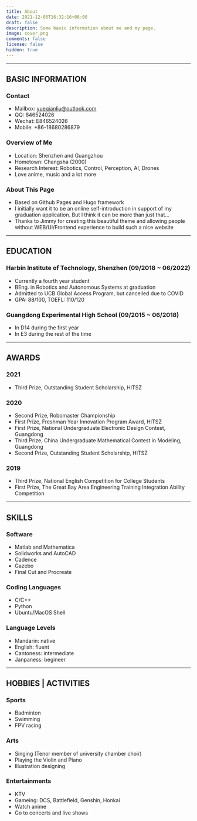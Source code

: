 ```yaml
---
title: About
date: 2021-12-06T16:32:16+08:00
draft: false
description: Some basic information about me and my page.
image: cover.png
comments: false
license: false
hidden: true
---
```


---
## BASIC INFORMATION

### Contact
* Mailbox: yueqianliu@outlook.com
* QQ: 846524026
* Wechat: E846524026
* Mobile: +86-18680286879

### Overview of Me
* Location: Shenzhen and Guangzhou
* Hometown: Changsha (2000)
* Research Interest: Robotics, Control, Perception, AI, Drones
* Love anime, music and a lot more

### About This Page
* Based on Github Pages and Hugo framework
* I initially want it to be an online self-introduction in support of my graduation application. But I think it can be more than just that...
* Thanks to Jimmy for creating this beautiful theme and allowing people without WEB/UI/Frontend experience to build such a nice website

---
## EDUCATION

### Harbin Institute of Technology, Shenzhen (09/2018 ~ 06/2022)
* Currently a fourth year student
* BEng. in Robotics and Autonomous Systems at graduation
* Admitted to UCB Global Access Program, but cancelled due to COVID
* GPA: 88/100, TOEFL: 110/120

### Guangdong Experimental High School (09/2015 ~ 06/2018)
* In D14 during the first year
* In E3 during the rest of the time

---
## AWARDS
### 2021
* Third Prize, Outstanding Student Scholarship, HITSZ
### 2020
* Second Prize, Robomaster Championship
* First Prize, Freshman Year Innovation Program Award, HITSZ
* First Prize, National Undergraduate Electronic Design Contest, Guangdong
* Third Prize, China Undergraduate Mathematical Contest in Modeling, Guangdong 
* Second Prize, Outstanding Student Scholarship, HITSZ
### 2019
* Third Prize, National English Competition for College Students
* First Prize, The Great Bay Area Engineering Training Integration Ability Competition

---
## SKILLS
### Software
* Matlab and Mathematica
* Solidworks and AutoCAD
* Cadence
* Gazebo
* Final Cut and Procreate
### Coding Languages
* C/C++
* Python
* Ubuntu/MacOS Shell
### Language Levels
* Mandarin: native
* English: fluent
* Cantoness: intermediate
* Janpaness: begineer

---
## HOBBIES | ACTIVITIES
### Sports
* Badminton
* Swimming
* FPV racing
### Arts
* Singing (Tenor member of university chamber choir)
* Playing the Violin and Piano
* Illustration designing
### Entertainments
* KTV
* Gameing: DCS, Battlefield, Genshin, Honkai
* Watch anime
* Go to concerts and live shows
